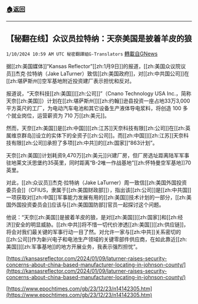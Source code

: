 ###  [:house:返回](README.md)
---


## 【秘翻在线】众议员拉特纳：天奈美国是披着羊皮的狼
`1/10/2024 10:59 AM UTC 秘密翻譯組G-Translators` [轉載自GNews](https://gnews.org/articles/2204414)



据[[zh:美国媒体]]“Kansas Reflector”[[zh:1月9日]]的报道，[[zh:美国众议院议员]]杰克·拉特纳（Jake LaTurner）致信[[zh:美国政府]]，对[[zh:中共国公司]]在[[zh:堪萨斯州]]空军基地附近投资建厂表示担忧和反对。

报道说，“天奈科技[[zh:美国]][[zh:公司]]”（Cnano Technology USA Inc.，简称天奈[[zh:美国]]）计划在[[zh:堪萨斯州]][[zh:约翰]]逊县投资一座占地33万3,000平方英尺的工厂，为电动汽车电池和其它设备生产液体导电浆料，将创造 100 多个就业岗位，运营薪资为 710 万[[zh:美元]]。

然而，天奈[[zh:美国]]是[[zh:中国]][[zh:江苏]]天奈科技有限[[zh:公司]]在[[zh:英属维京群岛]]设立的实体下的全资子[[zh:公司]]。而[[zh:中国]][[zh:江苏]]天奈科技有限[[zh:公司]]承担了多项[[zh:中共]]的[[zh:国家]]“863计划”。

天奈[[zh:美国]]计划耗资9,470万[[zh:美元]]兴建厂房，但厂房选址距离陆军军事驻地莱文沃思堡约35英里，同时距离“B-2唯一作战基地”[[zh:怀特曼空军基地]]70英里。

对此，[[zh:众议员]]杰克·拉特纳（Jake LaTurner）周一致信[[zh:美国外国投资委员会]]（CFIUS，隶属于[[zh:美国财政部]]），指出该[[zh:公司]]是[[zh:中共国]]一项获取对[[zh:中国]]军事能力发展有用的[[zh:美国]]技术计划的一部分，[[zh:美国外国投资委员会]]应该与[[zh:美国国防部]]官员一起探讨这个问题。

他说：“天奈[[zh:美国]]是披着羊皮的狼，是对[[zh:美国]][[zh:国家]]和[[zh:经济]]安全的明显威胁。[[zh:中共]]将不惜一切代价渗透[[zh:美国]][[zh:供应链]]，将会对我们最关键的军事行动一目了然。对允许一家与[[zh:中共]]关系密切的[[zh:公司]]作为新兴电子和电池生产领域的关键零部件供应商，在如此靠近[[zh:美国]][[zh:军事基地]]的地方开展业务，我表示强烈担忧”。


[https://kansasreflector.com/2024/01/09/laturner-raises-security-concerns-about-china-based-manufacturer-locating-in-johnson-county/](https://kansasreflector.com/2024/01/09/laturner-raises-security-concerns-about-china-based-manufacturer-locating-in-johnson-county/)

[https://www.epochtimes.com/gb/23/12/23/n14142305.htm](https://www.epochtimes.com/gb/23/12/23/n14142305.htm)
